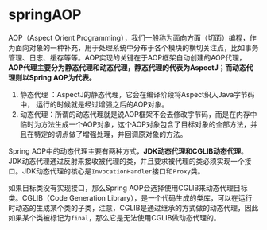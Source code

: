 # springAOP

AOP（Aspect Orient Programming），我们一般称为面向方面（切面）编程，作为面向对象的一种补充，用于处理系统中分布于各个模块的横切关注点，比如事务管理、日志、缓存等等。AOP实现的关键在于AOP框架自动创建的AOP代理，**AOP代理主要分为静态代理和动态代理，静态代理的代表为AspectJ；而动态代理则以Spring AOP为代表。**

1. 静态代理 ：AspectJ的静态代理，它会在编译阶段将Aspect织入Java字节码中， 运行的时候就是经过增强之后的AOP对象。
2. 动态代理：所谓的动态代理就是说AOP框架不会去修改字节码，而是在内存中临时为方法生成一个AOP对象，这个AOP对象包含了目标对象的全部方法，并且在特定的切点做了增强处理，并回调原对象的方法。

Spring AOP中的动态代理主要有两种方式，**JDK动态代理和CGLIB动态代理**。JDK动态代理通过反射来接收被代理的类，并且要求被代理的类必须实现一个接口。JDK动态代理的核心是`InvocationHandler`接口和`Proxy`类。

如果目标类没有实现接口，那么Spring AOP会选择使用CGLIB来动态代理目标类。CGLIB（Code Generation Library），是一个代码生成的类库，可以在运行时动态的生成某个类的子类，注意，CGLIB是通过继承的方式做的动态代理，因此如果某个类被标记为`final`，那么它是无法使用CGLIB做动态代理的。

